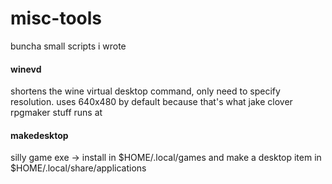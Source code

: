 # misc-tools
buncha small scripts i wrote

#### winevd
shortens the wine virtual desktop command, only need to specify resolution. uses 640x480 by default because that's what jake clover rpgmaker stuff runs at

#### makedesktop
silly game exe -> install in $HOME/.local/games and make a desktop item in $HOME/.local/share/applications
